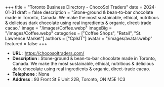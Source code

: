 +++
title = "Toronto Business Directory - ChocoSol Traders"
date = 2024-01-31
draft = false
description = "Stone-ground & bean-to-bar chocolate made in Toronto, Canada. We make the most sustainable, ethical, nutritious & delicious dark chocolate using real ingredients & organic, direct-trade cacao."
image = "/images/Coffee.webp"
imageBig = "/images/Coffee.webp"
categories = ["Coffee Shops", "Retail", "St. Lawrence Market"]
authors = ["CplsIT"]
avatar = "/images/avatar.webp"
featured = false
+++


* **URL** :  https://chocosoltraders.com/
* **Description** : Stone-ground & bean-to-bar chocolate made in Toronto, Canada. We make the most sustainable, ethical, nutritious & delicious dark chocolate using real ingredients & organic, direct-trade cacao.
* **Telephone** : None
* **Address** : 93 Front St E Unit 22B, Toronto, ON M5E 1C3